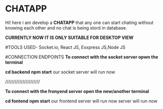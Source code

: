 # CHATAPP

Hi!  here i am develop a **CHATAPP** that any one can start chating without knowing each other and no chat is being stord in database.

**CURRENTLY NOW IT IS ONLY SUITABLE FOR DESKTOP VIEW**


#TOOLS USED- Socket.io, React JS, Exxpress JS,Node JS

#CONNECTION ENDPOINTS
**To connect with the socket server opwn the terminal**
 
**cd backend**
**npm start**
our socket server will run now


//////////////////////

**To connect with the fronyend server open the new/another terminal**


**cd fontend**
**npm start**
our frontend server will run now server will run now

